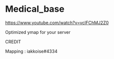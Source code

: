 # Medical_base

https://www.youtube.com/watch?v=vclFChMJ2Z0

Optimized ymap for your server

CREDIT

Mapping : iakkoise#4334
